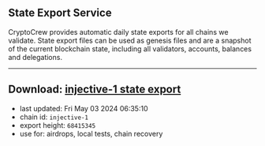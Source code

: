## State Export Service
CryptoCrew provides automatic daily state exports for all chains we validate. State export files can be used as genesis files and are a snapshot of the current blockchain state, including all validators, accounts, balances and delegations.

---
**Download: [injective-1 state export](https://dl-eu2.ccvalidators.com/SERVICE/injective/injective-1_export_68415345.json)**
---

- last updated: Fri May 03 2024 06:35:10
- chain id: `injective-1`
- export height: `68415345`
- use for: airdrops, local tests, chain recovery
